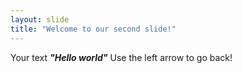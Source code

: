 ```yaml
---
layout: slide
title: "Welcome to our second slide!"
---
```

Your text ***"Hello world"***
Use the left arrow to go back!
